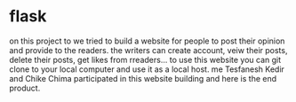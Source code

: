 # flask
on this project to we tried to build a website for people to post their opinion and provide to the readers. the writers can create account, veiw their posts, delete their posts, get likes from rreaders...
to use this website you can git clone to your local computer and use it as a local host. 
me Tesfanesh Kedir and Chike Chima participated in this website building and here is the end product.
